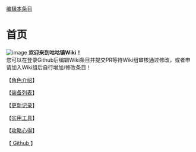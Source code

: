 [编辑本条目](https://github.com/GuguTown/Wiki/edit/main/README.md)
# 首页
![image](https://user-images.githubusercontent.com/35645329/194152677-a2209863-1458-4c49-9ed5-ab9590e318ce.png) **欢迎来到咕咕镇Wiki！**   
您可以在登录Github后编辑Wiki条目并提交PR等待Wiki组审核通过修改，或者申请加入Wiki组后自行增加/修改条目！   

【[角色介绍](https://gugutown.github.io/Wiki/char/index.html)】   

【[装备列表](https://gugutown.github.io/Wiki/equip/index.html)】   

【[更新记录](https://gugutown.github.io/Wiki/changelog.html)】   

【[实用工具](https://gugutown.github.io/Wiki/tool.html)】   

【[攻略心得](https://gugutown.github.io/Wiki/article/index.html)】   

【[ Github ](https://github.com/GuguTown/Wiki)】
